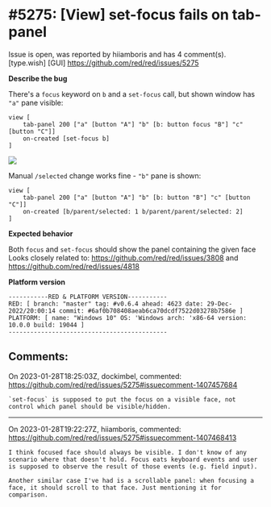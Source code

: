 
#5275: [View] set-focus fails on tab-panel
================================================================================
Issue is open, was reported by hiiamboris and has 4 comment(s).
[type.wish] [GUI]
<https://github.com/red/red/issues/5275>

**Describe the bug**

There's a `focus` keyword on `b` and a `set-focus` call, but shown window has `"a"` pane visible:
```
view [
	tab-panel 200 ["a" [button "A"] "b" [b: button focus "B"] "c" [button "C"]]
	on-created [set-focus b]
]
```
![](https://i.gyazo.com/f7bba077115c7067e88da1ca051e847b.gif)

Manual `/selected` change works fine - `"b"` pane is shown:
```
view [
	tab-panel 200 ["a" [button "A"] "b" [b: button "B"] "c" [button "C"]]
	on-created [b/parent/selected: 1 b/parent/parent/selected: 2]
]
```

**Expected behavior**

Both `focus` and `set-focus` should show the panel containing the given face
Looks closely related to: https://github.com/red/red/issues/3808 and https://github.com/red/red/issues/4818

**Platform version**
```
-----------RED & PLATFORM VERSION----------- 
RED: [ branch: "master" tag: #v0.6.4 ahead: 4623 date: 29-Dec-2022/20:00:14 commit: #6af0b708408aeab6ca70dcdf7522d03278b7586e ]
PLATFORM: [ name: "Windows 10" OS: 'Windows arch: 'x86-64 version: 10.0.0 build: 19044 ]
--------------------------------------------
```


Comments:
--------------------------------------------------------------------------------

On 2023-01-28T18:25:03Z, dockimbel, commented:
<https://github.com/red/red/issues/5275#issuecomment-1407457684>

    `set-focus` is supposed to put the focus on a visible face, not control which panel should be visible/hidden.

--------------------------------------------------------------------------------

On 2023-01-28T19:22:27Z, hiiamboris, commented:
<https://github.com/red/red/issues/5275#issuecomment-1407468413>

    I think focused face should always be visible. I don't know of any scenario where that doesn't hold. Focus eats keyboard events and user is supposed to observe the result of those events (e.g. field input).
    
    Another similar case I've had is a scrollable panel: when focusing a face, it should scroll to that face. Just mentioning it for comparison.

